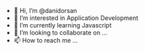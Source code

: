 - 👋 Hi, I’m @danidorsan
- 👀 I’m interested in Application Development
- 🌱 I’m currently learning Javascript 
- 💞️ I’m looking to collaborate on ...
- 📫 How to reach me ...

